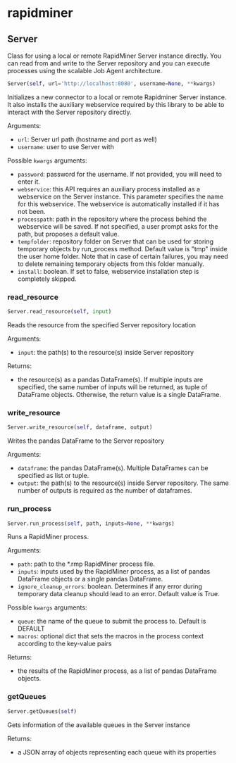 # rapidminer

## Server

Class for using a local or remote RapidMiner Server instance directly. You can read from and write to the Server repository and you can execute processes using the scalable Job Agent architecture.

```python
Server(self, url='http://localhost:8080', username=None, **kwargs)
```

Initializes a new connector to a local or remote Rapidminer Server instance. It also installs the auxiliary webservice required by this library to be able to interact with the Server repository directly.

Arguments:
- `url`: Server url path (hostname and port as well)
- `username`: user to use Server with

Possible `kwargs` arguments:
- `password`: password for the username. If not provided, you will need to enter it.
- `webservice`: this API requires an auxiliary process installed as a webservice on the Server instance. This parameter specifies the name for this webservice. The webservice is automatically installed if it has not been.
- `processpath`: path in the repository where the process behind the webservice will be saved. If not specified, a user prompt asks for the path, but proposes a default value.
- `tempfolder`: repository folder on Server that can be used for storing temporary objects by run_process method. Default value is "tmp" inside the user home folder. Note that in case of certain failures, you may need to delete remaining temporary objects from this folder manually.
- `install`: boolean. If set to false, webservice installation step is completely skipped.

### read_resource
```python
Server.read_resource(self, input)
```

Reads the resource from the specified Server repository location

Arguments:
- `input`: the path(s) to the resource(s) inside Server repository

Returns: 
- the resource(s) as a pandas DataFrame(s). If multiple inputs are specified, the same number of inputs will be returned, as tuple of DataFrame objects. Otherwise, the return value is a single DataFrame.

### write_resource
```python
Server.write_resource(self, dataframe, output)
```

Writes the pandas DataFrame to the Server repository

Arguments:
- `dataframe`: the pandas DataFrame(s). Multiple DataFrames can be specified as list or tuple.
- `output`: the path(s) to the resource(s) inside Server repository. The same number of outputs is required as the number of dataframes.

### run_process
```python
Server.run_process(self, path, inputs=None, **kwargs)
```

Runs a RapidMiner process.

Arguments:
- `path`: path to the *.rmp RapidMiner process file.
- `inputs`: inputs used by the RapidMiner process, as a list of pandas DataFrame objects or a single pandas DataFrame.
- `ignore_cleanup_errors`: boolean. Determines if any error during temporary data cleanup should lead to an error. Default value is True.

Possible `kwargs` arguments:
- `queue`: the name of the queue to submit the process to. Default is DEFAULT
- `macros`: optional dict that sets the macros in the process context according to the key-value pairs

Returns:
- the results of the RapidMiner process, as a list of pandas DataFrame objects.

### getQueues
```python
Server.getQueues(self)
```

Gets information of the available queues in the Server instance

Returns:
- a JSON array of objects representing each queue with its properties

